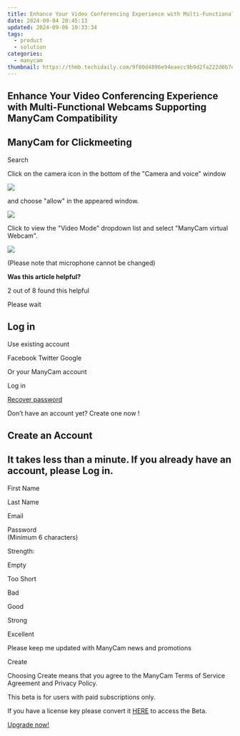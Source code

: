 ```yaml
---
title: Enhance Your Video Conferencing Experience with Multi-Functional Webcams Supporting ManyCam Compatibility
date: 2024-09-04 20:45:13
updated: 2024-09-06 10:33:34
tags:
  - product
  - solution
categories:
  - manycam
thumbnail: https://thmb.techidaily.com/9f80d4896e94eaecc9b9d2fa222d6b7ea517f0365f103fdcf83c4e1528970c2b.jpg
---
```


## Enhance Your Video Conferencing Experience with Multi-Functional Webcams Supporting ManyCam Compatibility

## ManyCam for Clickmeeting

Search 

 Click on the camera icon in the bottom of the "Camera and voice" window

![](https://manycam.com/build/images/help/settings/clickmeeting01.jpg?v=8e102ab26e)   
  
  
 and choose "allow" in the appeared window.

![](https://manycam.com/build/images/help/settings/clickmeeting02.jpg?v=db586b2c0d)   
  
  
 Click to view the "Video Mode" dropdown list and select "ManyCam virtual Webcam".

![](https://manycam.com/build/images/help/settings/clickmeeting03.jpg?v=ab2805b9c2)   
  
  
 (Please note that microphone cannot be changed)

**Was this article helpful?** 

2 out of 8 found this helpful 

  
Please wait 

## Log in

Use existing account

Facebook Twitter Google 

Or your ManyCam account

Log in 

[Recover password](https://tools.techidaily.com/manycam/products/) 

 Don’t have an account yet? Create one now ! 

## Create an Account

## It takes less than a minute. If you already have an account, please Log in.

First Name 

Last Name 

Email 

Password  
(Minimum 6 characters) 

Strength: 

Empty

Too Short

Bad

Good

Strong

Excellent

Please keep me updated with ManyCam news and promotions 

Create 

Choosing Create means that you agree to the ManyCam Terms of Service Agreement and Privacy Policy.

This beta is for users with paid subscriptions only.

If you have a license key please convert it [HERE](https://tools.techidaily.com/manycam/products/) to access the Beta.

[Upgrade now!](https://tools.techidaily.com/manycam/products/)

<ins class="adsbygoogle"
     style="display:block"
     data-ad-format="autorelaxed"
     data-ad-client="ca-pub-7571918770474297"
     data-ad-slot="1223367746"></ins>



<ins class="adsbygoogle"
     style="display:block"
     data-ad-client="ca-pub-7571918770474297"
     data-ad-slot="8358498916"
     data-ad-format="auto"
     data-full-width-responsive="true"></ins>
